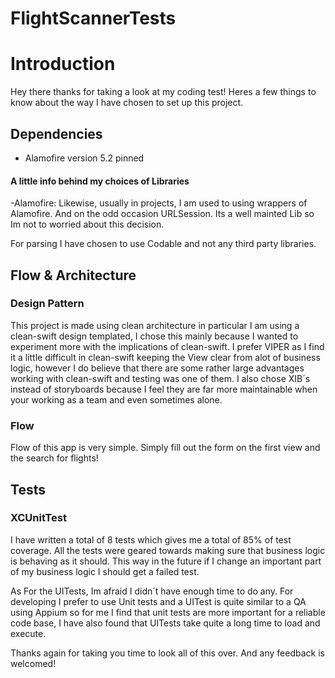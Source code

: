 # FlightScannerTests

# Introduction 
Hey there thanks for taking a look at my coding test! Heres a few things to know about the way I have chosen to set up this project.

## Dependencies
- Alamofire version 5.2 pinned

#### A little info behind my choices of Libraries

-Alamofire: Likewise, usually in projects, I am used to using wrappers of Alamofire. And on the odd occasion URLSession. Its a well mainted Lib so Im not to worried about this decision.

For parsing I have chosen to use Codable and not any third party libraries.

## Flow & Architecture
### Design Pattern
This project is made using clean architecture in particular I am using a clean-swift design templated, I chose this mainly because I wanted to experiment more with the implications of clean-swift. I prefer VIPER as I find it a little difficult in clean-swift keeping the View clear from alot of business logic, however I do believe that there are some rather large advantages working with clean-swift and testing was one of them. I also chose XIB´s instead of storyboards because I feel they are far more maintainable when your working as a team and even sometimes alone. 

### Flow
Flow of this app is very simple. Simply fill out the form on the first view and the search for flights!

## Tests
### XCUnitTest
I have written a total of 8 tests which gives me a total of 85% of test coverage. All the tests were geared towards making sure that business logic is behaving as it should. This way in the future if I change an important part of my business logic I should get a failed test.

As For the UITests, Im afraid I didn´t have enough time to do any. For developing I prefer to use Unit tests and a UITest is quite similar to a QA using Appium so for me I find that unit tests are more important for a reliable code base, I have also found that UITests take quite a long time to load and execute.

Thanks again for taking you time to look all of this over. And any feedback is welcomed!
